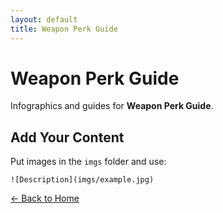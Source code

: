 ```yaml
---
layout: default
title: Weapon Perk Guide
---
```


<div class="container">
<h1>Weapon Perk Guide</h1>
<p>Infographics and guides for <strong>Weapon Perk Guide</strong>.</p>
</div>

## Add Your Content

Put images in the `imgs` folder and use:

`![Description](imgs/example.jpg)`

[← Back to Home](../../Home.html)
